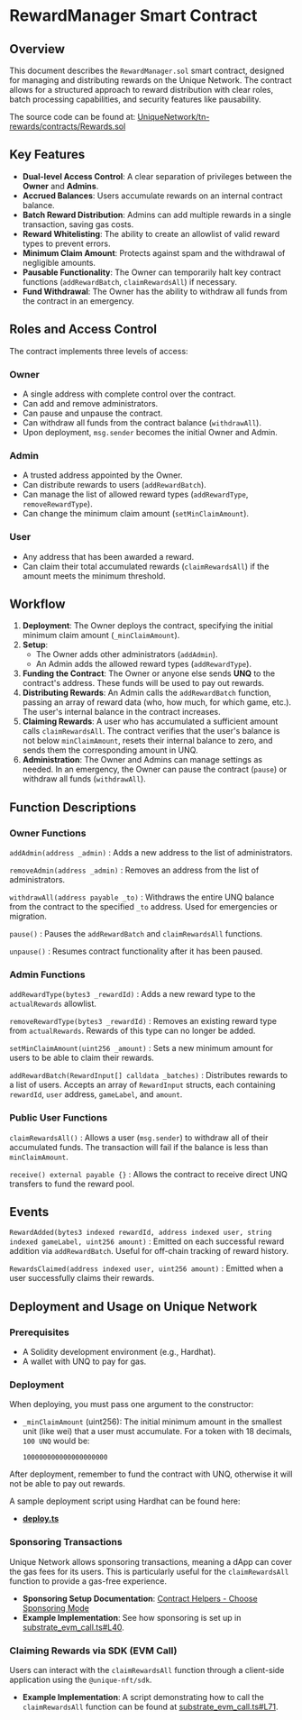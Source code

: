 # RewardManager Smart Contract

## Overview

This document describes the `RewardManager.sol` smart contract, designed for managing and distributing rewards on the Unique Network. The contract allows for a structured approach to reward distribution with clear roles, batch processing capabilities, and security features like pausability.

The source code can be found at: [UniqueNetwork/tn-rewards/contracts/Rewards.sol](https://github.com/UniqueNetwork/tn-rewards/blob/master/contracts/Rewards.sol)

## Key Features

*   **Dual-level Access Control**: A clear separation of privileges between the **Owner** and **Admins**.
*   **Accrued Balances**: Users accumulate rewards on an internal contract balance.
*   **Batch Reward Distribution**: Admins can add multiple rewards in a single transaction, saving gas costs.
*   **Reward Whitelisting**: The ability to create an allowlist of valid reward types to prevent errors.
*   **Minimum Claim Amount**: Protects against spam and the withdrawal of negligible amounts.
*   **Pausable Functionality**: The Owner can temporarily halt key contract functions (`addRewardBatch`, `claimRewardsAll`) if necessary.
*   **Fund Withdrawal**: The Owner has the ability to withdraw all funds from the contract in an emergency.

## Roles and Access Control

The contract implements three levels of access:

### Owner
*   A single address with complete control over the contract.
*   Can add and remove administrators.
*   Can pause and unpause the contract.
*   Can withdraw all funds from the contract balance (`withdrawAll`).
*   Upon deployment, `msg.sender` becomes the initial Owner and Admin.

### Admin
*   A trusted address appointed by the Owner.
*   Can distribute rewards to users (`addRewardBatch`).
*   Can manage the list of allowed reward types (`addRewardType`, `removeRewardType`).
*   Can change the minimum claim amount (`setMinClaimAmount`).

### User
*   Any address that has been awarded a reward.
*   Can claim their total accumulated rewards (`claimRewardsAll`) if the amount meets the minimum threshold.

## Workflow

1.  **Deployment**: The Owner deploys the contract, specifying the initial minimum claim amount (`_minClaimAmount`).
2.  **Setup**:
    *   The Owner adds other administrators (`addAdmin`).
    *   An Admin adds the allowed reward types (`addRewardType`).
3.  **Funding the Contract**: The Owner or anyone else sends **UNQ** to the contract's address. These funds will be used to pay out rewards.
4.  **Distributing Rewards**: An Admin calls the `addRewardBatch` function, passing an array of reward data (who, how much, for which game, etc.). The user's internal balance in the contract increases.
5.  **Claiming Rewards**: A user who has accumulated a sufficient amount calls `claimRewardsAll`. The contract verifies that the user's balance is not below `minClaimAmount`, resets their internal balance to zero, and sends them the corresponding amount in UNQ.
6.  **Administration**: The Owner and Admins can manage settings as needed. In an emergency, the Owner can pause the contract (`pause`) or withdraw all funds (`withdrawAll`).

## Function Descriptions

### Owner Functions

`addAdmin(address _admin)`
: Adds a new address to the list of administrators.

`removeAdmin(address _admin)`
: Removes an address from the list of administrators.

`withdrawAll(address payable _to)`
: Withdraws the entire UNQ balance from the contract to the specified `_to` address. Used for emergencies or migration.

`pause()`
: Pauses the `addRewardBatch` and `claimRewardsAll` functions.

`unpause()`
: Resumes contract functionality after it has been paused.

### Admin Functions

`addRewardType(bytes3 _rewardId)`
: Adds a new reward type to the `actualRewards` allowlist.

`removeRewardType(bytes3 _rewardId)`
: Removes an existing reward type from `actualRewards`. Rewards of this type can no longer be added.

`setMinClaimAmount(uint256 _amount)`
: Sets a new minimum amount for users to be able to claim their rewards.

`addRewardBatch(RewardInput[] calldata _batches)`
: Distributes rewards to a list of users. Accepts an array of `RewardInput` structs, each containing `rewardId`, `user` address, `gameLabel`, and `amount`.

### Public User Functions

`claimRewardsAll()`
: Allows a user (`msg.sender`) to withdraw all of their accumulated funds. The transaction will fail if the balance is less than `minClaimAmount`.

`receive() external payable {}`
: Allows the contract to receive direct UNQ transfers to fund the reward pool.

## Events

`RewardAdded(bytes3 indexed rewardId, address indexed user, string indexed gameLabel, uint256 amount)`
: Emitted on each successful reward addition via `addRewardBatch`. Useful for off-chain tracking of reward history.

`RewardsClaimed(address indexed user, uint256 amount)`
: Emitted when a user successfully claims their rewards.

## Deployment and Usage on Unique Network

### Prerequisites
*   A Solidity development environment (e.g., Hardhat).
*   A wallet with UNQ to pay for gas.

### Deployment

When deploying, you must pass one argument to the constructor:
*   `_minClaimAmount` (uint256): The initial minimum amount in the smallest unit (like wei) that a user must accumulate. For a token with 18 decimals, `100 UNQ` would be:
    ```
    100000000000000000000
    ```

After deployment, remember to fund the contract with UNQ, otherwise it will not be able to pay out rewards.

A sample deployment script using Hardhat can be found here:
*   [**deploy.ts**](https://github.com/UniqueNetwork/tn-rewards/blob/master/scripts/deploy.ts)

### Sponsoring Transactions

Unique Network allows sponsoring transactions, meaning a dApp can cover the gas fees for its users. This is particularly useful for the `claimRewardsAll` function to provide a gas-free experience.

*   **Sponsoring Setup Documentation**: [Contract Helpers - Choose Sponsoring Mode](https://docs.unique.network/build/evm/smart-contracts/contract-helpers.html#choose-sponsoring-mode)
*   **Example Implementation**: See how sponsoring is set up in [substrate_evm_call.ts#L40](https://github.com/UniqueNetwork/tn-rewards/blob/master/scripts/substrate_evm_call.ts#L40).

### Claiming Rewards via SDK (EVM Call)

Users can interact with the `claimRewardsAll` function through a client-side application using the `@unique-nft/sdk`.

*   **Example Implementation**: A script demonstrating how to call the `claimRewardsAll` function can be found at [substrate_evm_call.ts#L71](https://github.com/UniqueNetwork/tn-rewards/blob/master/scripts/substrate_evm_call.ts#L71).